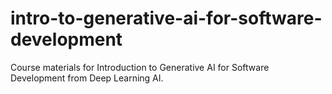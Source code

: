 # intro-to-generative-ai-for-software-development
Course materials for Introduction to Generative AI for Software Development from Deep Learning AI.
